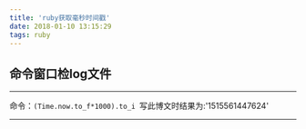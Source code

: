 ```yaml
---
title: 'ruby获取毫秒时间戳'
date: 2018-01-10 13:15:29
tags: ruby
---
```


## 命令窗口检log文件
------
命令：`(Time.now.to_f*1000).to_i `写此博文时结果为:'1515561447624'

------
